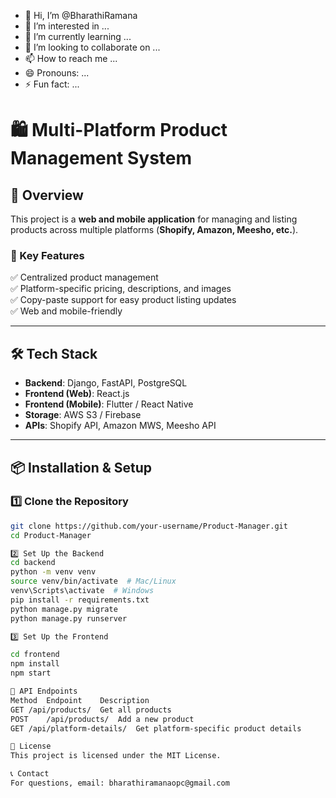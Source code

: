 - 👋 Hi, I’m @BharathiRamana
- 👀 I’m interested in ...
- 🌱 I’m currently learning ...
- 💞️ I’m looking to collaborate on ...
- 📫 How to reach me ...
- 😄 Pronouns: ...
- ⚡ Fun fact: ...

<!---
BharathiRamana/BharathiRamana is a ✨ special ✨ repository because its `README.md` (this file) appears on your GitHub profile.
You can click the Preview link to take a look at your changes.
--->
# 🛍️ Multi-Platform Product Management System

## **📌 Overview**
This project is a **web and mobile application** for managing and listing products across multiple platforms (**Shopify, Amazon, Meesho, etc.**).  

### **🚀 Key Features**
✅ Centralized product management  
✅ Platform-specific pricing, descriptions, and images  
✅ Copy-paste support for easy product listing updates  
✅ Web and mobile-friendly  

---

## **🛠️ Tech Stack**
- **Backend**: Django, FastAPI, PostgreSQL  
- **Frontend (Web)**: React.js  
- **Frontend (Mobile)**: Flutter / React Native  
- **Storage**: AWS S3 / Firebase  
- **APIs**: Shopify API, Amazon MWS, Meesho API  

---

## **📦 Installation & Setup**
### **1️⃣ Clone the Repository**
```bash
git clone https://github.com/your-username/Product-Manager.git
cd Product-Manager

2️⃣ Set Up the Backend
cd backend
python -m venv venv
source venv/bin/activate  # Mac/Linux
venv\Scripts\activate  # Windows
pip install -r requirements.txt
python manage.py migrate
python manage.py runserver

3️⃣ Set Up the Frontend

cd frontend
npm install
npm start

📖 API Endpoints
Method	Endpoint	Description
GET	/api/products/	Get all products
POST	/api/products/	Add a new product
GET	/api/platform-details/	Get platform-specific product details

📜 License
This project is licensed under the MIT License.

📞 Contact
For questions, email: bharathiramanaopc@gmail.com



